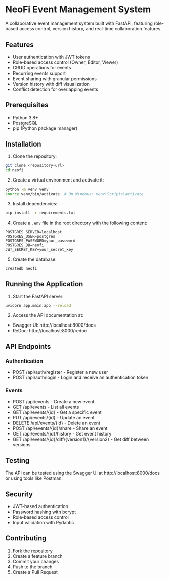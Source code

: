# NeoFi Event Management System

A collaborative event management system built with FastAPI, featuring role-based access control, version history, and real-time collaboration features.

## Features

- User authentication with JWT tokens
- Role-based access control (Owner, Editor, Viewer)
- CRUD operations for events
- Recurring events support
- Event sharing with granular permissions
- Version history with diff visualization
- Conflict detection for overlapping events

## Prerequisites

- Python 3.8+
- PostgreSQL
- pip (Python package manager)

## Installation

1. Clone the repository:
```bash
git clone <repository-url>
cd neofi
```

2. Create a virtual environment and activate it:
```bash
python -m venv venv
source venv/bin/activate  # On Windows: venv\Scripts\activate
```

3. Install dependencies:
```bash
pip install -r requirements.txt
```

4. Create a `.env` file in the root directory with the following content:
```
POSTGRES_SERVER=localhost
POSTGRES_USER=postgres
POSTGRES_PASSWORD=your_password
POSTGRES_DB=neofi
JWT_SECRET_KEY=your_secret_key
```

5. Create the database:
```bash
createdb neofi
```

## Running the Application

1. Start the FastAPI server:
```bash
uvicorn app.main:app --reload
```

2. Access the API documentation at:
- Swagger UI: http://localhost:8000/docs
- ReDoc: http://localhost:8000/redoc

## API Endpoints

### Authentication
- POST /api/auth/register - Register a new user
- POST /api/auth/login - Login and receive an authentication token

### Events
- POST /api/events - Create a new event
- GET /api/events - List all events
- GET /api/events/{id} - Get a specific event
- PUT /api/events/{id} - Update an event
- DELETE /api/events/{id} - Delete an event
- POST /api/events/{id}/share - Share an event
- GET /api/events/{id}/history - Get event history
- GET /api/events/{id}/diff/{version1}/{version2} - Get diff between versions

## Testing

The API can be tested using the Swagger UI at http://localhost:8000/docs or using tools like Postman.

## Security

- JWT-based authentication
- Password hashing with bcrypt
- Role-based access control
- Input validation with Pydantic

## Contributing

1. Fork the repository
2. Create a feature branch
3. Commit your changes
4. Push to the branch
5. Create a Pull Request 